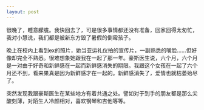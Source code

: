 ```yaml
---
layout: post
---
```

很晚了，睡意朦胧。我快回去了，可是很多事情都还没有准备，回家回得太匆忙，我对小慧说，我们都是被新东方毁了暑假的倒霉孩子。

晚上在校内上看到ex的照片，她当亚运礼仪拍的宣传片，一副熟悉的嘴脸……但好像却完全不熟悉。很难想象她跟我在一起了那一年。豪斯医生说，六个月，六个月是一对由于好奇和新鲜感在一起而新鲜感消失的期限。我跟这个女孩在一起了六个月还不到，看来果真是因为新鲜感才在一起的。新鲜感消失了，爱情也就枯萎殆尽了。

突然发现我跟豪斯医生在某些地方有着共通之处。譬如对于到手的朋友都是那么尖酸刻薄，对陌生人冷颜相对，喜欢钢琴和吉他等等。